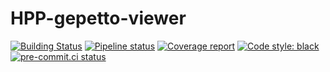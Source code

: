 # HPP-gepetto-viewer

[![Building Status](https://travis-ci.org/humanoid-path-planner/hpp-gepetto-viewer.svg?branch=master)](https://travis-ci.org/humanoid-path-planner/hpp-gepetto-viewer)
[![Pipeline status](https://gitlab.laas.fr/humanoid-path-planner/hpp-gepetto-viewer/badges/master/pipeline.svg)](https://gitlab.laas.fr/humanoid-path-planner/hpp-gepetto-viewer/commits/master)
[![Coverage report](https://gitlab.laas.fr/humanoid-path-planner/hpp-gepetto-viewer/badges/master/coverage.svg?job=doc-coverage)](https://gepettoweb.laas.fr/doc/humanoid-path-planner/hpp-gepetto-viewer/master/coverage/)
[![Code style: black](https://img.shields.io/badge/code%20style-black-000000.svg)](https://github.com/psf/black)
[![pre-commit.ci status](https://results.pre-commit.ci/badge/github/humanoid-path-planner/hpp-gepetto-viewer/master.svg)](https://results.pre-commit.ci/latest/github/humanoid-path-planner/hpp-gepetto-viewer)
